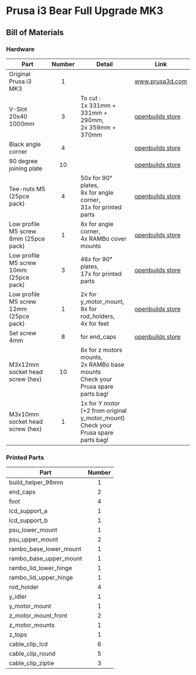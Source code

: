 # Prusa i3 Bear Full Upgrade MK3

## Bill of Materials

### Hardware

| Part     | Number | Detail | Link |
|----------|:------:|--------|------|
| Original Prusa i3 MK3 | 1 | | www.prusa3d.com |
| V-Slot 20x40 1000mm | 3 | To cut :<br> 1x 331mm + 331mm + 290mm,<br> 2x 359mm + 370mm | [openbuilds store](http://openbuildspartstore.com/v-slot-20x40-linear-rail/) |
| Black angle corner | 4 | | [openbuilds store](http://openbuildspartstore.com/black-angle-corner-connector/) |
| 90 degree joining plate | 10 | | [openbuilds store](http://openbuildspartstore.com/90-degree-joining-plate/) |
| Tee-nuts M5 (25pce pack) | 4 | 50x for 90° plates,<br> 8x for angle corner,<br> 31x for printed parts | [openbuilds store](http://openbuildspartstore.com/tee-nuts-25-pack/) |
| Low profile M5 screw 8mm (25pce pack) | 1 | 8x for angle corner,<br>4x RAMBo cover mounts | [openbuilds store](http://openbuildspartstore.com/low-profile-screws-m5/) |
| Low profile M5 screw 10mm (25pce pack) | 3 | 46x for 90° plates,<br> 17x for printed parts<br> | [openbuilds store](http://openbuildspartstore.com/low-profile-screws-m5/) |
| Low profile M5 screw 12mm (25pce pack) | 1 | 2x for y_motor_mount,<br>8x for rod_holders,<br>4x for feet | [openbuilds store](http://openbuildspartstore.com/low-profile-screws-m5/) |
| Set screw 4mm | 8 | for end_caps | [openbuilds store](http://openbuildspartstore.com/set-screw/) |
| M3x12mm socket head screw (hex) | 10 | 8x for z motors mounts,<br>2x RAMBo base mounts<br>Check your Prusa spare parts bag! | |
| M3x10mm socket head screw (hex) | 1 | 1x for Y motor<br>(+2 from original y_motor_mount)<br>Check your Prusa spare parts bag! | |


### Printed Parts

| Part     | Number |
|----------|:------:|
| build_helper_96mm      | 1 |
| end_caps               | 2 |
| foot                   | 4 |
| lcd_support_a          | 1 |
| lcd_support_b          | 1 |
| psu_lower_mount        | 1 |
| psu_upper_mount        | 2 |
| rambo_base_lower_mount | 1 |
| rambo_base_upper_mount | 1 |
| rambo_lid_lower_hinge  | 1 |
| rambo_lid_upper_hinge  | 1 |
| rod_holder             | 4 |
| y_idler                | 1 |
| y_motor_mount          | 1 |
| z_motor_mount_front    | 2 |
| z_motor_mounts         | 1 |
| z_tops                 | 1 |
| cable_clip_lcd         | 6 |
| cable_clip_round       | 5 |
| cable_clip_ziptie      | 3 |